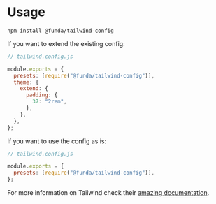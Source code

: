 # Usage

```
npm install @funda/tailwind-config
```

If you want to extend the existing config:

```js
// tailwind.config.js

module.exports = {
  presets: [require("@funda/tailwind-config")],
  theme: {
    extend: {
      padding: {
        37: "2rem",
      },
    },
  },
};
```

If you want to use the config as is:

```js
// tailwind.config.js

module.exports = {
  presets: [require("@funda/tailwind-config")],
};
```

For more information on Tailwind check their [amazing documentation](https://tailwindcss.com/).
